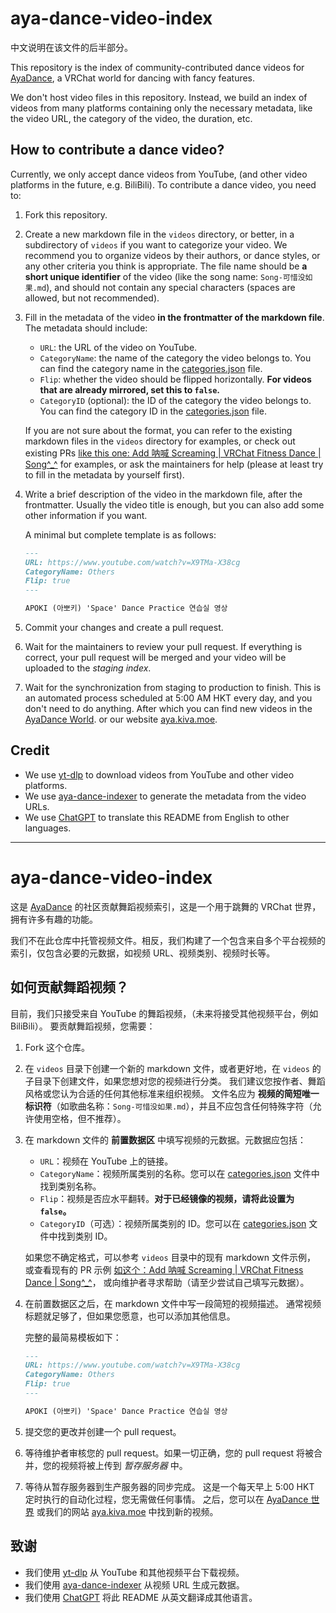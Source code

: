 aya-dance-video-index
=====================

中文说明在该文件的后半部分。

This repository is the index of community-contributed dance videos for [AyaDance](https://vrchat.com/home/world/wrld_9ad22e66-8f3a-443e-81f9-87c350ed5113),
a VRChat world for dancing with fancy features.

We don't host video files in this repository. Instead, we build an index of videos from many platforms containing
only the necessary metadata, like the video URL, the category of the video, the duration, etc.

## How to contribute a dance video?

Currently, we only accept dance videos from YouTube, (and other video platforms in the future, e.g. BiliBili). 
To contribute a dance video, you need to:

1. Fork this repository.
2. Create a new markdown file in the `videos` directory, or better, in a subdirectory of `videos` if you want to categorize your video.
   We recommend you to organize videos by their authors, or dance styles, or any other criteria you think is appropriate.
   The file name should be **a short unique identifier** of the video (like the song name: `Song-可惜没如果.md`),
   and should not contain any special characters (spaces are allowed, but not recommended).
3. Fill in the metadata of the video **in the frontmatter of the markdown file**. The metadata should include:

   - `URL`: the URL of the video on YouTube.
   - `CategoryName`: the name of the category the video belongs to. You can find the category name in the [categories.json](categories.json) file.
   - `Flip`: whether the video should be flipped horizontally. **For videos that are already mirrored, set this to `false`.**
   - `CategoryID` (optional): the ID of the category the video belongs to. You can find the category ID in the [categories.json](categories.json) file.
   
   If you are not sure about the format, 
   you can refer to the existing markdown files in the `videos` directory for examples,
   or check out existing PRs [like this one: Add 呐喊 Screaming | VRChat Fitness Dance | Song^_^](https://github.com/ClownpieceStripedAbyss/aya-dance-video-index/pull/3) for examples,
   or ask the maintainers for help (please at least try to fill in the metadata by yourself first).
4. Write a brief description of the video in the markdown file, after the frontmatter.
   Usually the video title is enough, but you can also add some other information if you want.
   
   A minimal but complete template is as follows:
   ```markdown
   ---
   URL: https://www.youtube.com/watch?v=X9TMa-X38cg
   CategoryName: Others
   Flip: true
   ---
   
   APOKI (아뽀키) 'Space' Dance Practice 연습실 영상
   ```
   
5. Commit your changes and create a pull request.
6. Wait for the maintainers to review your pull request. If everything is correct, 
   your pull request will be merged and your video will be uploaded to the _staging index_.
7. Wait for the synchronization from staging to production to finish.
   This is an automated process scheduled at 5:00 AM HKT every day, and you don't need to do anything.
   After which you can find new videos in the [AyaDance World](https://vrchat.com/home/world/wrld_9ad22e66-8f3a-443e-81f9-87c350ed5113).
   or our website [aya.kiva.moe](https://aya.kiva.moe).



## Credit

- We use [yt-dlp](https://github.com/yt-dlp/yt-dlp) to download videos from YouTube and other video platforms.
- We use [aya-dance-indexer](https://github.com/ClownpieceStripedAbyss/aya-dance-indexer) to generate the metadata from the video URLs.
- We use [ChatGPT](https://chat.openai.com) to translate this README from English to other languages.





---------------





aya-dance-video-index
=====================

这是 [AyaDance](https://vrchat.com/home/world/wrld_9ad22e66-8f3a-443e-81f9-87c350ed5113) 的社区贡献舞蹈视频索引，这是一个用于跳舞的 VRChat 世界，拥有许多有趣的功能。

我们不在此仓库中托管视频文件。相反，我们构建了一个包含来自多个平台视频的索引，仅包含必要的元数据，如视频 URL、视频类别、视频时长等。

## 如何贡献舞蹈视频？

目前，我们只接受来自 YouTube 的舞蹈视频，（未来将接受其他视频平台，例如 BiliBili）。
要贡献舞蹈视频，您需要：

1. Fork 这个仓库。
2. 在 `videos` 目录下创建一个新的 markdown 文件，或者更好地，在 `videos` 的子目录下创建文件，如果您想对您的视频进行分类。
   我们建议您按作者、舞蹈风格或您认为合适的任何其他标准来组织视频。
   文件名应为 **视频的简短唯一标识符**（如歌曲名称：`Song-可惜没如果.md`），并且不应包含任何特殊字符（允许使用空格，但不推荐）。
3. 在 markdown 文件的 **前置数据区** 中填写视频的元数据。元数据应包括：

    - `URL`：视频在 YouTube 上的链接。
    - `CategoryName`：视频所属类别的名称。您可以在 [categories.json](categories.json) 文件中找到类别名称。
    - `Flip`：视频是否应水平翻转。**对于已经镜像的视频，请将此设置为 `false`。**
    - `CategoryID`（可选）：视频所属类别的 ID。您可以在 [categories.json](categories.json) 文件中找到类别 ID。
   
   如果您不确定格式，可以参考 `videos` 目录中的现有 markdown 文件示例，
   或查看现有的 PR 示例 [如这个：Add 呐喊 Screaming | VRChat Fitness Dance | Song^_^](https://github.com/ClownpieceStripedAbyss/aya-dance-video-index/pull/3)，
   或向维护者寻求帮助（请至少尝试自己填写元数据）。
4. 在前置数据区之后，在 markdown 文件中写一段简短的视频描述。
   通常视频标题就足够了，但如果您愿意，也可以添加其他信息。

   完整的最简易模板如下：
   ```markdown
   ---
   URL: https://www.youtube.com/watch?v=X9TMa-X38cg
   CategoryName: Others
   Flip: true
   ---
   
   APOKI (아뽀키) 'Space' Dance Practice 연습실 영상
   ```
   
5. 提交您的更改并创建一个 pull request。
6. 等待维护者审核您的 pull request。如果一切正确，您的 pull request 将被合并，您的视频将被上传到 _暂存服务器_ 中。
7. 等待从暂存服务器到生产服务器的同步完成。
   这是一个每天早上 5:00 HKT 定时执行的自动化过程，您无需做任何事情。
   之后，您可以在 [AyaDance 世界](https://vrchat.com/home/world/wrld_9ad22e66-8f3a-443e-81f9-87c350ed5113)
   或我们的网站 [aya.kiva.moe](https://aya.kiva.moe) 中找到新的视频。


## 致谢

- 我们使用 [yt-dlp](https://github.com/yt-dlp/yt-dlp) 从 YouTube 和其他视频平台下载视频。
- 我们使用 [aya-dance-indexer](https://github.com/ClownpieceStripedAbyss/aya-dance-indexer) 从视频 URL 生成元数据。
- 我们使用 [ChatGPT](https://chat.openai.com) 将此 README 从英文翻译成其他语言。
